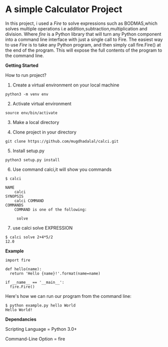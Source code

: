 # A simple Calculator Project

In this project, i used a *Fire* to solve expressions such as BODMAS,which solves multiple operations i.e addition,subtraction,multiplication and division. Where *fire* is a Python library that will turn any Python component into a command line interface with just a single call to Fire.
The easiest way to use *Fire* is to take any Python program, and then simply call fire.Fire() at the end of the program. This will expose the full contents of the program to the command line.

**Getting Started**

How to run project?

1. Create a virtual environment on your local machine
```
python3 -m venv env
```
2. Activate virtual environment
```
source env/bin/activate
```
3. Make a local directory

4. Clone project in your directory
```
git clone https://github.com/mugdhadalal/calci.git
```
5. Install setup.py
```
python3 setup.py install
```
6. Use command calci,it will show you commands
```
$ calci

NAME
    calci
SYNOPSIS
    calci COMMAND
COMMANDS
    COMMAND is one of the following:

     solve
```
7. use calci solve EXPRESSION
```
$ calci solve 2+4*5/2
12.0
```

**Example**
```
import fire

def hello(name):
  return 'Hello {name}!'.format(name=name)

if __name__ == '__main__':
  fire.Fire()
```
Here's how we can run our program from the command line:
```
$ python example.py hello World
Hello World!
```

**Dependancies**

Scripting Language =	Python 3.0+

Command-Line Option  =	fire

